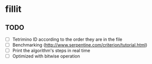 # fillit


## TODO

- [ ] Tetrimino ID according to the order they are in the file
- [ ] Benchmarking (http://www.serpentine.com/criterion/tutorial.html)
- [ ] Print the algorithm's steps in real time
- [ ] Optimized with bitwise operation
